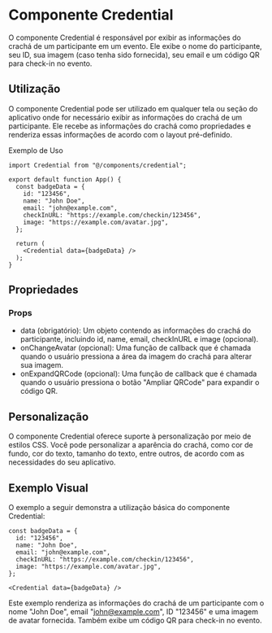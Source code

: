 # Componente Credential

O componente Credential é responsável por exibir as informações do crachá de um participante em um evento. Ele exibe o nome do participante, seu ID, sua imagem (caso tenha sido fornecida), seu email e um código QR para check-in no evento.

## Utilização
O componente Credential pode ser utilizado em qualquer tela ou seção do aplicativo onde for necessário exibir as informações do crachá de um participante. Ele recebe as informações do crachá como propriedades e renderiza essas informações de acordo com o layout pré-definido.

Exemplo de Uso

```
import Credential from "@/components/credential";

export default function App() {
  const badgeData = {
    id: "123456",
    name: "John Doe",
    email: "john@example.com",
    checkInURL: "https://example.com/checkin/123456",
    image: "https://example.com/avatar.jpg",
  };

  return (
    <Credential data={badgeData} />
  );
}
```

## Propriedades
### Props

- data (obrigatório): Um objeto contendo as informações do crachá do participante, incluindo id, name, email, checkInURL e image (opcional).
- onChangeAvatar (opcional): Uma função de callback que é chamada quando o usuário pressiona a área da imagem do crachá para alterar sua imagem.
- onExpandQRCode (opcional): Uma função de callback que é chamada quando o usuário pressiona o botão "Ampliar QRCode" para expandir o código QR.

## Personalização
O componente Credential oferece suporte à personalização por meio de estilos CSS. Você pode personalizar a aparência do crachá, como cor de fundo, cor do texto, tamanho do texto, entre outros, de acordo com as necessidades do seu aplicativo.

## Exemplo Visual
O exemplo a seguir demonstra a utilização básica do componente Credential:

```
const badgeData = {
  id: "123456",
  name: "John Doe",
  email: "john@example.com",
  checkInURL: "https://example.com/checkin/123456",
  image: "https://example.com/avatar.jpg",
};

<Credential data={badgeData} />
```

Este exemplo renderiza as informações do crachá de um participante com o nome "John Doe", email "john@example.com", ID "123456" e uma imagem de avatar fornecida. Também exibe um código QR para check-in no evento.